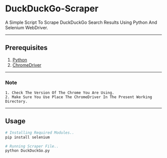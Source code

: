 # DuckDuckGo-Scraper
A Simple Script To Scrape DuckDuckGo Search Results Using Python And Selenium WebDriver.

-----
## Prerequisites
1. [Python](https://www.python.org/downloads/)
2. [ChromeDriver](https://chromedriver.chromium.org/downloads)
-----
### Note
```
1. Check The Version Of The Chrome You Are Using.
2. Make Sure You Use Place The ChromeDriver In The Present Working Directory.
```
-----
## Usage
```python
# Installing Required Modules..
pip install selenium

# Running Scraper File..
python DuckDuckGo.py
```
